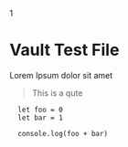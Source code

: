 1
# Vault Test File

Lorem Ipsum dolor sit amet

> This is a qute

```
  let foo = 0
  let bar = 1

  console.log(foo + bar)
```